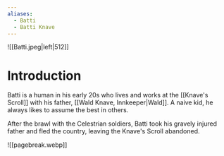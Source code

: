 ```yaml
---
aliases:
  - Batti
  - Batti Knave
---
```


![[Batti.jpeg|left|512]]

# Introduction
Batti is a human in his early 20s who lives and works at the [[Knave's Scroll]] with his father, [[Wald Knave, Innkeeper|Wald]]. A naive kid, he always likes to assume the best in others.

After the brawl with the Celestrian soldiers, Batti took his gravely injured father and fled the country, leaving the Knave's Scroll abandoned.

![[pagebreak.webp]]